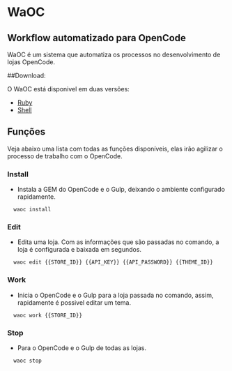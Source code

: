 # WaOC
Workflow automatizado para OpenCode
--------------------

WaOC é um sistema que automatiza os processos no desenvolvimento de lojas OpenCode.

##Download:

O WaOC está disponivel em duas versões:

- [Ruby](https://github.com/WaOC/WaOC-Ruby)
- [Shell](https://github.com/WaOC/WaOC-Shell)

## Funções

Veja abaixo uma lista com todas as funções disponíveis, elas irão agilizar o processo de trabalho com o OpenCode.

### **Install**
- Instala a GEM do OpenCode e o Gulp, deixando o ambiente configurado rapidamente.
``` shell
  waoc install
```

### **Edit**
- Edita uma loja. Com as informações que são passadas no comando, a loja é configurada e baixada em segundos.
``` shell
  waoc edit {{STORE_ID}} {{API_KEY}} {{API_PASSWORD}} {{THEME_ID}}
```

### **Work**
- Inicia o OpenCode e o Gulp para a loja passada no comando, assim, rapidamente é possivel editar um tema.
``` shell
  waoc work {{STORE_ID}}
```

### **Stop**
- Para o OpenCode e o Gulp de todas as lojas.
``` shell
  waoc stop
```
